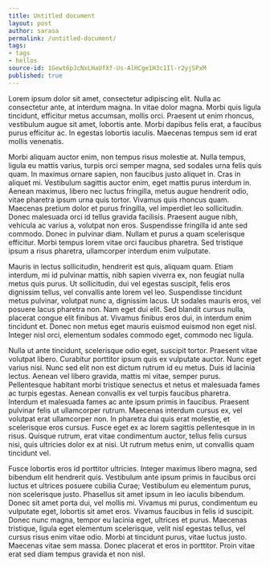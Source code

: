 ```yaml
---
title: Untitled document
layout: post
author: sarasa
permalink: /untitled-document/
tags:
- tags
- hellos
source-id: 1Gewt6pJcNxLHaUfXf-Us-AlHCge1H3c1Il-r2yjSPxM
published: true
---
```

Lorem ipsum dolor sit amet, consectetur adipiscing elit. Nulla ac consectetur ante, at interdum magna. In vitae dolor magna. Morbi quis ligula tincidunt, efficitur metus accumsan, mollis orci. Praesent ut enim rhoncus, vestibulum augue sit amet, lobortis ante. Morbi dapibus felis erat, a faucibus purus efficitur ac. In egestas lobortis iaculis. Maecenas tempus sem id erat mollis venenatis.

Morbi aliquam auctor enim, non tempus risus molestie at. Nulla tempus, ligula eu mattis varius, turpis orci semper magna, sed sodales urna felis quis quam. In maximus ornare sapien, non faucibus justo aliquet in. Cras in aliquet mi. Vestibulum sagittis auctor enim, eget mattis purus interdum in. Aenean maximus, libero nec luctus fringilla, metus augue hendrerit odio, vitae pharetra ipsum urna quis tortor. Vivamus quis rhoncus quam. Maecenas pretium dolor et purus fringilla, vel imperdiet leo sollicitudin. Donec malesuada orci id tellus gravida facilisis. Praesent augue nibh, vehicula ac varius a, volutpat non eros. Suspendisse fringilla id ante sed commodo. Donec in pulvinar diam. Nullam et purus a quam scelerisque efficitur. Morbi tempus lorem vitae orci faucibus pharetra. Sed tristique ipsum a risus pharetra, ullamcorper interdum enim vulputate.

Mauris in lectus sollicitudin, hendrerit est quis, aliquam quam. Etiam interdum, mi id pulvinar mattis, nibh sapien viverra ex, non feugiat nulla metus quis purus. Ut sollicitudin, dui vel egestas suscipit, felis eros dignissim tellus, vel convallis ante lorem vel leo. Suspendisse tincidunt metus pulvinar, volutpat nunc a, dignissim lacus. Ut sodales mauris eros, vel posuere lacus pharetra non. Nam eget dui elit. Sed blandit cursus nulla, placerat congue elit finibus at. Vivamus finibus eros dui, in interdum enim tincidunt et. Donec non metus eget mauris euismod euismod non eget nisl. Integer nisl orci, elementum sodales commodo eget, commodo nec ligula.

Nulla ut ante tincidunt, scelerisque odio eget, suscipit tortor. Praesent vitae volutpat libero. Curabitur porttitor ipsum quis ex vulputate auctor. Nunc eget varius nisi. Nunc sed elit non est dictum rutrum id eu metus. Duis id lacinia lectus. Aenean vel libero gravida, mattis mi vitae, semper purus. Pellentesque habitant morbi tristique senectus et netus et malesuada fames ac turpis egestas. Aenean convallis ex vel turpis faucibus pharetra. Interdum et malesuada fames ac ante ipsum primis in faucibus. Praesent pulvinar felis ut ullamcorper rutrum. Maecenas interdum cursus ex, vel volutpat erat ullamcorper non. In pharetra dui quis erat molestie, et scelerisque eros cursus. Fusce eget ex ac lorem sagittis pellentesque in in risus. Quisque rutrum, erat vitae condimentum auctor, tellus felis cursus nisi, quis ultricies dolor ex at nisi. Ut rutrum metus enim, ut convallis quam tincidunt vel.

Fusce lobortis eros id porttitor ultricies. Integer maximus libero magna, sed bibendum elit hendrerit quis. Vestibulum ante ipsum primis in faucibus orci luctus et ultrices posuere cubilia Curae; Vestibulum eu elementum purus, non scelerisque justo. Phasellus sit amet ipsum in leo iaculis bibendum. Donec sit amet porta dui, vel mollis mi. Vivamus mi purus, condimentum eu vulputate eget, lobortis sit amet eros. Vivamus faucibus in felis id suscipit. Donec nunc magna, tempor eu lacinia eget, ultrices et purus. Maecenas tristique, ligula eget elementum scelerisque, velit nisl egestas tellus, vel cursus risus enim vitae odio. Morbi at tincidunt purus, vitae luctus justo. Maecenas vitae sem massa. Donec placerat et eros in porttitor. Proin vitae erat sed diam tempus gravida et non nisl.

